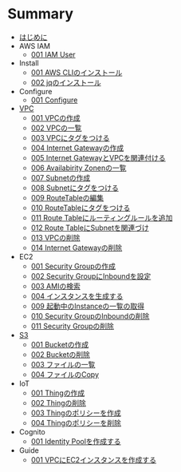 # Summary
* [はじめに](README.md)
* AWS IAM
	* [001 IAM User](iam/001_iamuser.md)
* Install
	* [001 AWS CLIのインストール](install/001_install.md)
	* [002 jqのインストール](install/002_jq.md)
* Configure
	* [001 Configure](configure/001_setting.md)
* [VPC](vpc/README.md)
	* [001 VPCの作成](vpc/001_create_vpc.md)
	* [002 VPCの一覧](vpc/002_describe_vpc.md)
	* [003 VPCにタグをつける](vpc/003_create_tag.md)
	* [004 Internet Gatewayの作成](vpc/004_create_gateway.md)
	* [005 Internet GatewayとVPCを関連付ける](vpc/005_vpc_gateway.md)
	* [006 Availabirity Zonenの一覧](vpc/006_describe_availability_zone.md)
	* [007 Subnetの作成](vpc/007_create_subnet.md)
	* [008 Subnetにタグをつける](vpc/008_create_subnet_tag.md)
	* [009 RouteTableの編集](vpc/009_modify_route_table.md)
	* [010 RouteTableにタグをつける](vpc/010_create_route_table_tag.md)
	* [011 Route Tableにルーティングルールを追加](vpc/011_add_rule.md)
	* [012 Route TableにSubnetを関連づけ](vpc/012_associate_subnet.md)
	* [013 VPCの削除](vpc/013_delete_vpc.md)
	* [014 Internet Gatewayの削除](vpc/014_delete_gateway.md)
* EC2
	* [001 Security Groupの作成](ec2/001_create_security.md)
	* [002 Security GroupにInboundを設定](ec2/002_add_inbound.md)
	* [003 AMIの検索](ec2/003_search_ami.md)
	* [004 インスタンスを生成する](ec2/004_create_instance.md)
	* [009 起動中のInstanceの一覧の取得](ec2/009_describe.md)
	* [010 Security GroupのInboundの削除](ec2/010_del_inbound.md)
	* [011 Security Groupの削除](ec2/011_delete_security.md)
* [S3](s3/README.md)
	* [001 Bucketの作成](s3/001_make_bucket.md)
	* [002 Bucketの削除](s3/002_remove_bucket.md)
	* [003 ファイルの一覧](s3/003_ls.md)
	* [004 ファイルのCopy](s3/004_copy.md)
* IoT
	* [001 Thingの作成](iot/001_create_thing.md)
	* [002 Thingの削除](iot/002_delete_thing.md)
	* [003 Thingのポリシーを作成](iot/003_create_policy.md)
	* [004 Thingのポリシーを削除](iot/004_delete_policy.md)
* Cognito
	* [001 Identity Poolを作成する](cognito/001_create-identity.md)
* Guide
	* [001 VPCにEC2インスタンスを作成する](guide/001_create_ec2_instance_in_vpc.md)
